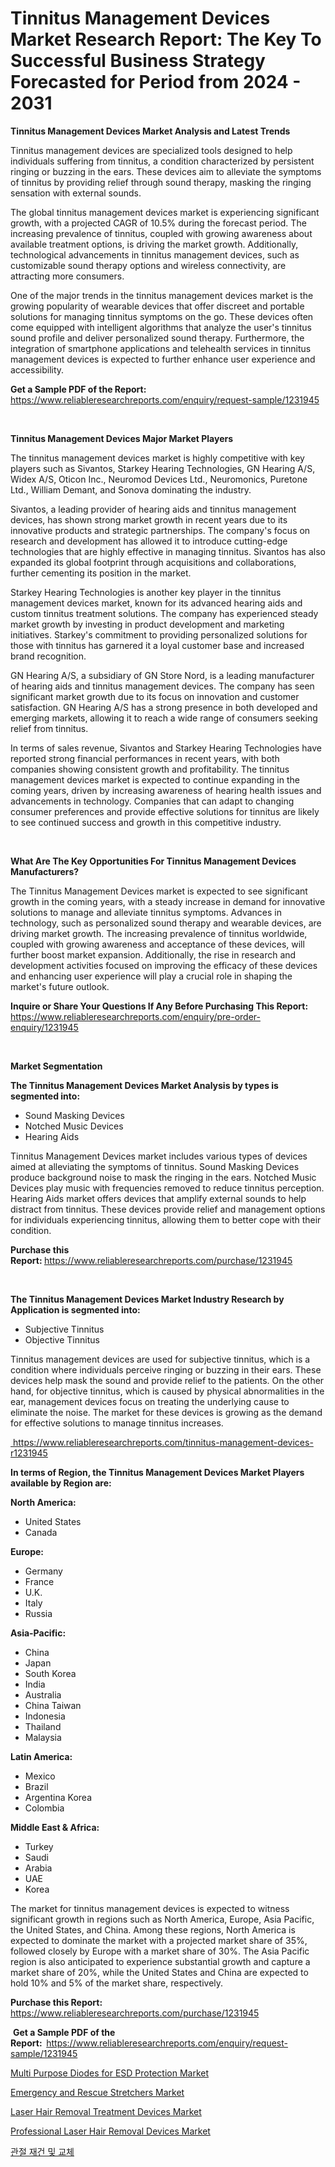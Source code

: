 <p><h1>Tinnitus Management Devices Market Research Report: The Key To Successful Business Strategy Forecasted for Period from 2024 - 2031</h1></p><p><strong>Tinnitus Management Devices Market Analysis and Latest Trends</strong></p>
<p><p>Tinnitus management devices are specialized tools designed to help individuals suffering from tinnitus, a condition characterized by persistent ringing or buzzing in the ears. These devices aim to alleviate the symptoms of tinnitus by providing relief through sound therapy, masking the ringing sensation with external sounds.</p><p>The global tinnitus management devices market is experiencing significant growth, with a projected CAGR of 10.5% during the forecast period. The increasing prevalence of tinnitus, coupled with growing awareness about available treatment options, is driving the market growth. Additionally, technological advancements in tinnitus management devices, such as customizable sound therapy options and wireless connectivity, are attracting more consumers.</p><p>One of the major trends in the tinnitus management devices market is the growing popularity of wearable devices that offer discreet and portable solutions for managing tinnitus symptoms on the go. These devices often come equipped with intelligent algorithms that analyze the user's tinnitus sound profile and deliver personalized sound therapy. Furthermore, the integration of smartphone applications and telehealth services in tinnitus management devices is expected to further enhance user experience and accessibility.</p></p>
<p><strong>Get a Sample PDF of the Report:&nbsp;</strong> <a href="https://www.reliableresearchreports.com/enquiry/request-sample/1231945">https://www.reliableresearchreports.com/enquiry/request-sample/1231945</a></p>
<p>&nbsp;</p>
<p><strong>Tinnitus Management Devices Major Market Players</strong></p>
<p><p>The tinnitus management devices market is highly competitive with key players such as Sivantos, Starkey Hearing Technologies, GN Hearing A/S, Widex A/S, Oticon Inc., Neuromod Devices Ltd., Neuromonics, Puretone Ltd., William Demant, and Sonova dominating the industry.</p><p>Sivantos, a leading provider of hearing aids and tinnitus management devices, has shown strong market growth in recent years due to its innovative products and strategic partnerships. The company's focus on research and development has allowed it to introduce cutting-edge technologies that are highly effective in managing tinnitus. Sivantos has also expanded its global footprint through acquisitions and collaborations, further cementing its position in the market.</p><p>Starkey Hearing Technologies is another key player in the tinnitus management devices market, known for its advanced hearing aids and custom tinnitus treatment solutions. The company has experienced steady market growth by investing in product development and marketing initiatives. Starkey's commitment to providing personalized solutions for those with tinnitus has garnered it a loyal customer base and increased brand recognition.</p><p>GN Hearing A/S, a subsidiary of GN Store Nord, is a leading manufacturer of hearing aids and tinnitus management devices. The company has seen significant market growth due to its focus on innovation and customer satisfaction. GN Hearing A/S has a strong presence in both developed and emerging markets, allowing it to reach a wide range of consumers seeking relief from tinnitus.</p><p>In terms of sales revenue, Sivantos and Starkey Hearing Technologies have reported strong financial performances in recent years, with both companies showing consistent growth and profitability. The tinnitus management devices market is expected to continue expanding in the coming years, driven by increasing awareness of hearing health issues and advancements in technology. Companies that can adapt to changing consumer preferences and provide effective solutions for tinnitus are likely to see continued success and growth in this competitive industry.</p></p>
<p>&nbsp;</p>
<p><strong>What Are The Key Opportunities For Tinnitus Management Devices Manufacturers?</strong></p>
<p><p>The Tinnitus Management Devices market is expected to see significant growth in the coming years, with a steady increase in demand for innovative solutions to manage and alleviate tinnitus symptoms. Advances in technology, such as personalized sound therapy and wearable devices, are driving market growth. The increasing prevalence of tinnitus worldwide, coupled with growing awareness and acceptance of these devices, will further boost market expansion. Additionally, the rise in research and development activities focused on improving the efficacy of these devices and enhancing user experience will play a crucial role in shaping the market's future outlook.</p></p>
<p><strong>Inquire or Share Your Questions If Any Before Purchasing This Report:</strong> <a href="https://www.reliableresearchreports.com/enquiry/pre-order-enquiry/1231945">https://www.reliableresearchreports.com/enquiry/pre-order-enquiry/1231945</a></p>
<p>&nbsp;</p>
<p><strong>Market Segmentation</strong></p>
<p><strong>The Tinnitus Management Devices Market Analysis by types is segmented into:</strong></p>
<p><ul><li>Sound Masking Devices</li><li>Notched Music Devices</li><li>Hearing Aids</li></ul></p>
<p><p>Tinnitus Management Devices market includes various types of devices aimed at alleviating the symptoms of tinnitus. Sound Masking Devices produce background noise to mask the ringing in the ears. Notched Music Devices play music with frequencies removed to reduce tinnitus perception. Hearing Aids market offers devices that amplify external sounds to help distract from tinnitus. These devices provide relief and management options for individuals experiencing tinnitus, allowing them to better cope with their condition.</p></p>
<p><strong>Purchase this Report:&nbsp;</strong><a href="https://www.reliableresearchreports.com/purchase/1231945">https://www.reliableresearchreports.com/purchase/1231945</a></p>
<p>&nbsp;</p>
<p><strong>The Tinnitus Management Devices Market Industry Research by Application is segmented into:</strong></p>
<p><ul><li>Subjective Tinnitus</li><li>Objective Tinnitus</li></ul></p>
<p><p>Tinnitus management devices are used for subjective tinnitus, which is a condition where individuals perceive ringing or buzzing in their ears. These devices help mask the sound and provide relief to the patients. On the other hand, for objective tinnitus, which is caused by physical abnormalities in the ear, management devices focus on treating the underlying cause to eliminate the noise. The market for these devices is growing as the demand for effective solutions to manage tinnitus increases.</p></p>
<p><a href="https://www.reliableresearchreports.com/tinnitus-management-devices-r1231945">&nbsp;https://www.reliableresearchreports.com/tinnitus-management-devices-r1231945</a></p>
<p><strong>In terms of Region, the Tinnitus Management Devices Market Players available by Region are:</strong></p>
<p>
    <p> <strong> North America: </strong>
        <ul>
            <li>United States</li>
            <li>Canada</li>
        </ul>
        </p> 
    <p> <strong> Europe: </strong>
        <ul>
            <li>Germany</li>
            <li>France</li>
            <li>U.K.</li>
            <li>Italy</li>
            <li>Russia</li>
        </ul>
        </p> 
    <p> <strong> Asia-Pacific: </strong>
        <ul>
            <li>China</li>
            <li>Japan</li>
            <li>South Korea</li>
            <li>India</li>
            <li>Australia</li>
            <li>China Taiwan</li>
            <li>Indonesia</li>
            <li>Thailand</li>
            <li>Malaysia</li>
        </ul>
        </p> 
    <p> <strong> Latin America: </strong>
        <ul>
            <li>Mexico</li>
            <li>Brazil</li>
            <li>Argentina Korea</li>
            <li>Colombia</li>
        </ul>
        </p> 
    <p> <strong> Middle East & Africa: </strong>
        <ul>
            <li>Turkey</li>
            <li>Saudi</li>
            <li>Arabia</li>
            <li>UAE</li>
            <li>Korea</li>
        </ul>
    </p>
    </p>
<p><p>The market for tinnitus management devices is expected to witness significant growth in regions such as North America, Europe, Asia Pacific, the United States, and China. Among these regions, North America is expected to dominate the market with a projected market share of 35%, followed closely by Europe with a market share of 30%. The Asia Pacific region is also anticipated to experience substantial growth and capture a market share of 20%, while the United States and China are expected to hold 10% and 5% of the market share, respectively.</p></p>
<p><strong>Purchase this Report: </strong><a href="https://www.reliableresearchreports.com/purchase/1231945">https://www.reliableresearchreports.com/purchase/1231945</a></p>
<p>&nbsp;<strong>Get a Sample PDF of the Report:&nbsp;&nbsp;</strong><a href="https://www.reliableresearchreports.com/enquiry/request-sample/1231945">https://www.reliableresearchreports.com/enquiry/request-sample/1231945</a></p>
<p><strong></strong></p>
<p><p><a href="https://medium.com/@cesailson56547/global-multi-purpose-diodes-for-esd-protection-market-by-product-type-by-application-by-region-1b49b8e54333">Multi Purpose Diodes for ESD Protection Market</a></p><p><a href="https://github.com/kmatchooka/Market-Research-Report-List-1/blob/main/emergency-and-rescue-stretchers-market.md">Emergency and Rescue Stretchers Market</a></p><p><a href="https://github.com/Airanohannonzb68e5pb53oc1/Market-Research-Report-List-3/blob/main/laser-hair-removal-treatment-devices-market.md">Laser Hair Removal Treatment Devices Market</a></p><p><a href="https://github.com/DarrenSipes1990/Market-Research-Report-List-2/blob/main/professional-laser-hair-removal-devices-market.md">Professional Laser Hair Removal Devices Market</a></p><p><a href="https://github.com/mofijurk071/Market-Research-Report-List-2/blob/main/588140776375.md">관절 재건 및 교체</a></p></p>